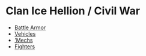 # Clan Ice Hellion / Civil War 

- [Battle Armor](civil-war/battlearmor.md) 
- [Vehicles](civil-war/vehicles.md) 
- [’Mechs](civil-war/mechs.md) 
- [Fighters](civil-war/fighters.md) 

